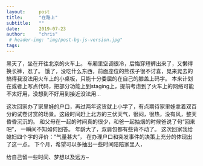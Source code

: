 ```yaml
---
layout:     post
title:      "在路上"
subtitle:   ""
date:       2019-07-23
author:     "chris"
 # header-img: "img/post-bg-js-version.jpg"
tags:
---
```


黑天了，坐在开往北京的火车上。
车厢里空调很冷，后悔穿短裤出来了，又懒得换长裤，忍了。
饿了，没吃什么东西，前面座位的熊孩子很不讨喜，晃来晃去的搞得我没法用火车上的小桌板，只能十分委屈的在自己的膝盖上码字。
本来计划在或者上写点代码，把部分功能上到staging上，提前考虑到了火车上的网络可能不太好用，没想到不好用到接近没法用...

这次回家办了家里娃的户口，再过两年这货就上小学了，有点期待家里娃拿着双百分的试卷讨赏的场景。这段时间赶上北方的三伏天气，很闷，很热，没有风，整天昏昏沉沉的。
和父母在一起的时间真的很少，和爸一起抽烟的时候爸说了句“回来吧”， 一瞬间不知如何回答。
年龄大了，双肩包都有些背不动了。
这次回家我给媳妇四个字的评价：“气量甚大”， 在办理户口和突发事件的决策上充分的体现出了这一点。
下个月，希望可以多抽出一些时间陪陪家里人，

给自己留一些时间、梦想以及远方~ 
